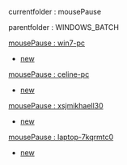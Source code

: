 currentfolder : mousePause

parentfolder : WINDOWS_BATCH

[mousePause : win7-pc](http://win7-pc/doc/files/Engineering/ENVIRONMENT/WINDOWS_BATCH/mousePause/open-command-prompt-here.html)
- [new](http://win7-pc/doc/files/common/prompt-action.php?rawdisplay=1&HOME_DIRECTORY=C:/UniServer/www/doc/files/Engineering/ENVIRONMENT/WINDOWS_BATCH/mousePause&cmd=c:/UniServer/www/doc/files/common/open_command_files/overwritenew.bat)

[mousePause : celine-pc](http://celine-pc/doc/files/Engineering/ENVIRONMENT/WINDOWS_BATCH/mousePause/open-command-prompt-here.html)
- [new](http://celine-pc/doc/files/common/prompt-action.php?rawdisplay=1&HOME_DIRECTORY=C:/UniServer/www/doc/files/Engineering/ENVIRONMENT/WINDOWS_BATCH/mousePause&cmd=c:/UniServer/www/doc/files/common/open_command_files/overwritenew.bat)

[mousePause : xsjmikhaell30](http://xsjmikhaell30/doc/files/Engineering/ENVIRONMENT/WINDOWS_BATCH/mousePause/open-command-prompt-here.html)
- [new](http://xsjmikhaell30/doc/files/common/prompt-action.php?rawdisplay=1&HOME_DIRECTORY=C:/UniServer/www/doc/files/Engineering/ENVIRONMENT/WINDOWS_BATCH/mousePause&cmd=c:/UniServer/www/doc/files/common/open_command_files/overwritenew.bat)

[mousePause : laptop-7kqrmtc0](http://laptop-7kqrmtc0/doc/files/Engineering/ENVIRONMENT/WINDOWS_BATCH/mousePause/open-command-prompt-here.html)
- [new](http://laptop-7kqrmtc0/doc/files/common/prompt-action.php?rawdisplay=1&HOME_DIRECTORY=C:/UniServer/www/doc/files/Engineering/ENVIRONMENT/WINDOWS_BATCH/mousePause&cmd=c:/UniServer/www/doc/files/common/open_command_files/overwritenew.bat)


